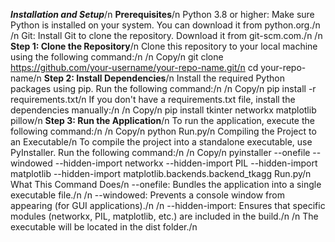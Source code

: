 ***Installation and Setup***/n
**Prerequisites**/n
Python 3.8 or higher: Make sure Python is installed on your system. You can download it from python.org./n
/n
Git: Install Git to clone the repository. Download it from git-scm.com./n
/n
**Step 1: Clone the Repository**/n
Clone this repository to your local machine using the following command:/n
/n
Copy/n
git clone https://github.com/your-username/your-repo-name.git/n
cd your-repo-name/n
**Step 2: Install Dependencies**/n
Install the required Python packages using pip. Run the following command:/n
/n
Copy/n
pip install -r requirements.txt/n
If you don't have a requirements.txt file, install the dependencies manually:/n
/n
Copy/n
pip install tkinter networkx matplotlib pillow/n
**Step 3: Run the Application**/n
To run the application, execute the following command:/n
/n
Copy/n
python Run.py/n
Compiling the Project to an Executable/n
To compile the project into a standalone executable, use PyInstaller. Run the following command:/n
/n
Copy/n
pyinstaller --onefile --windowed --hidden-import networkx --hidden-import PIL --hidden-import matplotlib --hidden-import matplotlib.backends.backend_tkagg Run.py/n
What This Command Does/n
--onefile: Bundles the application into a single executable file./n
/n
--windowed: Prevents a console window from appearing (for GUI applications)./n
/n
--hidden-import: Ensures that specific modules (networkx, PIL, matplotlib, etc.) are included in the build./n
/n
The executable will be located in the dist folder./n
